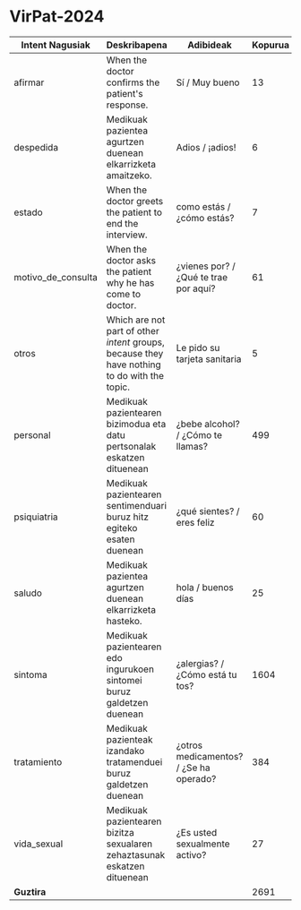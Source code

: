 # VirPat-2024

| Intent Nagusiak      | Deskribapena                                                                       | Adibideak                              | Kopurua                              |
|----------------------|------------------------------------------------------------------------------------|----------------------------------------|--------------------------------------|
| afirmar              | When the doctor confirms the patient's response.                                   | Sí / Muy bueno                         | 13                                   |
| despedida            | Medikuak pazientea agurtzen duenean elkarrizketa amaitzeko.                        | Adios / ¡adios!                        | 6                                    |
| estado               | When the doctor greets the patient to end the interview.                           | como estás / ¿cómo estás?              | 7                                    |
| motivo_de_consulta   | When the doctor asks the patient why he has come to doctor.                        | ¿vienes por? / ¿Qué te trae por aquí?  | 61                                   |
| otros                | Which are not part of other _intent_ groups, because they have nothing to do with the topic. | Le pido su tarjeta sanitaria           | 5                                    |
| personal             | Medikuak pazientearen bizimodua eta datu pertsonalak eskatzen dituenean            | ¿bebe alcohol? / ¿Cómo te llamas?      | 499                                  |
| psiquiatria          | Medikuak pazientearen sentimenduari buruz hitz egiteko esaten duenean              | ¿qué sientes? / eres feliz             | 60                                   |
| saludo               | Medikuak pazientea agurtzen duenean elkarrizketa hasteko.                          | hola / buenos días                     | 25                                   |
| sintoma              | Medikuak pazientearen edo ingurukoen sintomei buruz galdetzen duenean              | ¿alergias? / ¿Cómo está tu tos?        | 1604                                 |
| tratamiento          | Medikuak pazienteak izandako tratamenduei buruz galdetzen duenean                  | ¿otros medicamentos? / ¿Se ha operado? | 384                                  |
| vida_sexual          | Medikuak pazientearen bizitza sexualaren zehaztasunak eskatzen dituenean           | ¿Es usted sexualmente activo?          | 27                                   |
| **Guztira**          |                                                                                    |                                        | 2691                                 |
